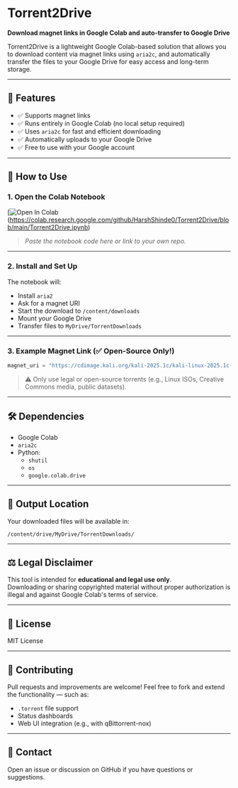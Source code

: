 # Torrent2Drive

**Download magnet links in Google Colab and auto-transfer to Google Drive**

Torrent2Drive is a lightweight Google Colab-based solution that allows you to download content via magnet links using `aria2c`, and automatically transfer the files to your Google Drive for easy access and long-term storage.

---

## 🚀 Features

- ✅ Supports magnet links  
- ✅ Runs entirely in Google Colab (no local setup required)  
- ✅ Uses `aria2c` for fast and efficient downloading  
- ✅ Automatically uploads to your Google Drive  
- ✅ Free to use with your Google account  

---

## 📓 How to Use

### 1. Open the Colab Notebook

[![Open In Colab](https://colab.research.google.com/assets/colab-badge.svg)(https://colab.research.google.com/github/HarshShinde0/Torrent2Drive/blob/main/Torrent2Drive.ipynb)

> _Paste the notebook code here or link to your own repo._

---

### 2. Install and Set Up

The notebook will:

- Install `aria2`
- Ask for a magnet URI
- Start the download to `/content/downloads`
- Mount your Google Drive
- Transfer files to `MyDrive/TorrentDownloads`

---

### 3. Example Magnet Link (✅ Open-Source Only!)

```python
magnet_uri = "https://cdimage.kali.org/kali-2025.1c/kali-linux-2025.1c-installer-amd64.iso.torrent"  # OR magnet:?xt=urn:btih:..
```

> ⚠️ Only use legal or open-source torrents (e.g., Linux ISOs, Creative Commons media, public datasets).

---

## 🛠️ Dependencies

- Google Colab  
- `aria2c`  
- Python:  
  - `shutil`  
  - `os`  
  - `google.colab.drive`

---

## 📁 Output Location

Your downloaded files will be available in:

```
/content/drive/MyDrive/TorrentDownloads/
```

---

## ⚖️ Legal Disclaimer

This tool is intended for **educational and legal use only**.  
Downloading or sharing copyrighted material without proper authorization is illegal and against Google Colab's terms of service.

---

## 📄 License

MIT License

---

## 🤝 Contributing

Pull requests and improvements are welcome! Feel free to fork and extend the functionality — such as:

- `.torrent` file support  
- Status dashboards  
- Web UI integration (e.g., with qBittorrent-nox)

---

## 💬 Contact

Open an issue or discussion on GitHub if you have questions or suggestions.
